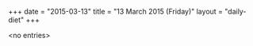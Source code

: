 +++
date = "2015-03-13"
title = "13 March 2015 (Friday)"
layout = "daily-diet"
+++


\<no entries\>
